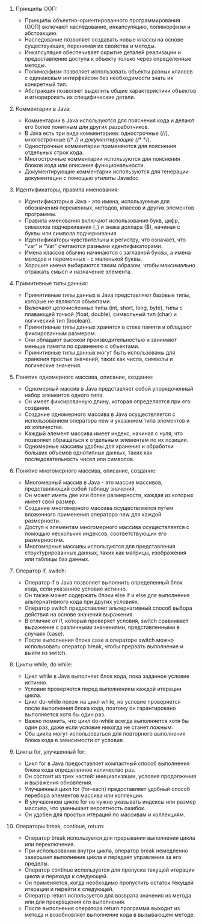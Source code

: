 1. Принципы ООП:
   - Принципы объектно-ориентированного программирования (ООП) включают наследование, инкапсуляцию, полиморфизм и абстракцию.
   - Наследование позволяет создавать новые классы на основе существующих, перенимая их свойства и методы.
   - Инкапсуляция обеспечивает скрытие деталей реализации и предоставление доступа к объекту только через определенные методы.
   - Полиморфизм позволяет использовать объекты разных классов с одинаковым интерфейсом без необходимости знать их конкретный тип.
   - Абстракция позволяет выделить общие характеристики объектов и игнорировать их специфические детали.

2. Комментарии в Java:
   - Комментарии в Java используются для пояснения кода и делают его более понятным для других разработчиков.
   - В Java есть три вида комментариев: однострочные (//), многострочные (/* */) и документирующие (/** */).
   - Однострочные комментарии применяются для пояснения отдельных строк кода.
   - Многострочные комментарии используются для пояснения блоков кода или описания функциональности.
   - Документирующие комментарии используются для генерации документации с помощью утилиты Javadoc.

3. Идентификаторы, правила именования:
   - Идентификаторы в Java - это имена, используемые для обозначения переменных, методов, классов и других элементов программы.
   - Правила именования включают использование букв, цифр, символов подчеркивания (_) и знака доллара ($), начиная с буквы или символа подчеркивания.
   - Идентификаторы чувствительны к регистру, что означает, что "var" и "Var" считаются разными идентификаторами.
   - Имена классов обычно начинаются с заглавной буквы, а имена методов и переменных - с маленькой буквы.
   - Хорошие имена выбираются таким образом, чтобы максимально отражать смысл и назначение элемента.

4. Примитивные типы данных:
   - Примитивные типы данных в Java представляют базовые типы, которые не являются объектами.
   - Включают целочисленные типы (int, short, long, byte), типы с плавающей точкой (float, double), символьный тип (char) и логический тип (boolean).
   - Примитивные типы данных хранятся в стеке памяти и обладают фиксированным размером.
   - Они обладают высокой производительностью и занимают меньше памяти по сравнению с объектами.
   - Примитивные типы данных могут быть использованы для хранения простых значений, таких как числа, символы и логические значения.

5. Понятие одномерного массива, описание, создание:
   - Одномерный массив в Java представляет собой упорядоченный набор элементов одного типа.
   - Он имеет фиксированную длину, которая определяется при его создании.
   - Создание одномерного массива в Java осуществляется с использованием оператора new и указанием типа элементов и их количества.
   - Каждый элемент массива имеет индекс, начиная с нуля, что позволяет обращаться к отдельным элементам по их позиции.
   - Одномерные массивы удобны для хранения и обработки больших объемов однотипных данных, таких как последовательность чисел или символов.

6. Понятие многомерного массива, описание, создание:
   - Многомерный массив в Java - это массив массивов, представляющий собой таблицу значений.
   - Он может иметь две или более размерности, каждая из которых имеет свой размер.
   - Создание многомерного массива осуществляется путем вложенного применения оператора new для каждой размерности.
   - Доступ к элементам многомерного массива осуществляется с помощью нескольких индексов, соответствующих его размерностям.
   - Многомерные массивы используются для представления структурированных данных, таких как матрицы, изображения или таблицы баз данных.

7. Оператор if, switch:
   - Оператор if в Java позволяет выполнить определенный блок кода, если указанное условие истинно.
   - Он также может содержать блоки else if и else для выполнения альтернативного кода при других условиях.
   - Оператор switch предоставляет альтернативный способ выбора действия на основе значения выражения.
   - В отличие от if, который проверяет условия, switch сравнивает выражение с различными значениями, представленными в случаях (case).
   - После выполнения блока case в операторе switch можно использовать оператор break, чтобы прервать выполнение и выйти из switch.

8. Циклы while, do while:
   - Цикл while в Java выполняет блок кода, пока заданное условие истинно.
   - Условие проверяется перед выполнением каждой итерации цикла.
   - Цикл do-while похож на цикл while, но условие проверяется после выполнения блока кода, поэтому он гарантировано выполняется хотя бы один раз.
   - Важно помнить, что цикл do-while всегда выполняется хотя бы один раз, даже если условие никогда не станет ложным.
   - Оба цикла могут использоваться для повторного выполнения блока кода в зависимости от условия.

9. Циклы for, улучшенный for:
   - Цикл for в Java предоставляет компактный способ выполнения блока кода определенное количество раз.
   - Он состоит из трех частей: инициализации, условия продолжения и выражения обновления.
   - Улучшенный цикл for (for-each) предоставляет удобный способ перебора элементов массива или коллекции.
   - В улучшенном цикле for не нужно указывать индексы или размер массива, что уменьшает вероятность ошибок.
   - Он удобен для простых итераций по массивам и коллекциям.

10. Операторы break, continue, return:
    - Оператор break используется для прерывания выполнения цикла или переключения.
    - При использовании внутри цикла, оператор break немедленно завершает выполнение цикла и передает управление за его пределы.
    - Оператор continue используется для пропуска текущей итерации цикла и перехода к следующей.
    - Он применяется, когда необходимо пропустить остаток текущей итерации и перейти к следующей.
    - Оператор return используется для возврата значения из метода или для прекращения его выполнения.
    - После выполнения оператора return программа выходит из метода и возобновляет выполнение кода в вызывающем методе.
